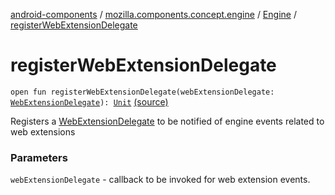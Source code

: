 [android-components](../../index.md) / [mozilla.components.concept.engine](../index.md) / [Engine](index.md) / [registerWebExtensionDelegate](./register-web-extension-delegate.md)

# registerWebExtensionDelegate

`open fun registerWebExtensionDelegate(webExtensionDelegate: `[`WebExtensionDelegate`](../../mozilla.components.concept.engine.webextension/-web-extension-delegate/index.md)`): `[`Unit`](https://kotlinlang.org/api/latest/jvm/stdlib/kotlin/-unit/index.html) [(source)](https://github.com/mozilla-mobile/android-components/blob/master/components/concept/engine/src/main/java/mozilla/components/concept/engine/Engine.kt#L141)

Registers a [WebExtensionDelegate](../../mozilla.components.concept.engine.webextension/-web-extension-delegate/index.md) to be notified of engine events
related to web extensions

### Parameters

`webExtensionDelegate` - callback to be invoked for web extension events.